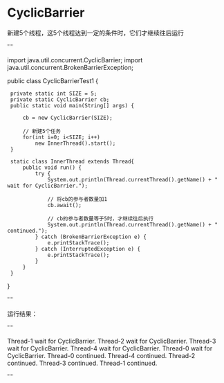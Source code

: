# CyclicBarrier
新建5个线程，这5个线程达到一定的条件时，它们才继续往后运行

'''

  import java.util.concurrent.CyclicBarrier;
  import java.util.concurrent.BrokenBarrierException;
 
  public class CyclicBarrierTest1 {
 
     private static int SIZE = 5;
     private static CyclicBarrier cb;
     public static void main(String[] args) {
 
         cb = new CyclicBarrier(SIZE);
 
         // 新建5个任务
         for(int i=0; i<SIZE; i++)
             new InnerThread().start();
     }
 
     static class InnerThread extends Thread{
         public void run() {
             try {
                 System.out.println(Thread.currentThread().getName() + " wait for CyclicBarrier.");
 
                 // 将cb的参与者数量加1
                 cb.await();
 
                 // cb的参与者数量等于5时，才继续往后执行
                 System.out.println(Thread.currentThread().getName() + " continued.");
             } catch (BrokenBarrierException e) {
                 e.printStackTrace();
             } catch (InterruptedException e) {
                 e.printStackTrace();
             }
         }
     }
 }
 
'''

运行结果：

'''

 Thread-1 wait for CyclicBarrier.
 Thread-2 wait for CyclicBarrier.
 Thread-3 wait for CyclicBarrier.
 Thread-4 wait for CyclicBarrier.
 Thread-0 wait for CyclicBarrier.
 Thread-0 continued.
 Thread-4 continued.
 Thread-2 continued.
 Thread-3 continued.
 Thread-1 continued.
 
'''
